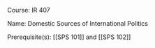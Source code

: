 




Course: IR 407

Name: Domestic Sources of International Politics

Prerequisite(s): [[SPS 101]] and [[SPS 102]]